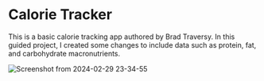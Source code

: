 # Calorie Tracker 
This is a basic calorie tracking app authored by Brad Traversy. In this guided project, I created some changes to include data such as protein, fat, and carbohydrate macronutrients.

![Screenshot from 2024-02-29 23-34-55](https://github.com/brandonkounse/Calorie-Tracker/assets/19583166/98592274-6815-4300-9102-a93f32004278)
